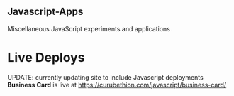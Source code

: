 ## Javascript-Apps
 Miscellaneous JavaScript experiments and applications

# Live Deploys

UPDATE: currently updating site to include Javascript deployments
**Business Card** is live at https://curubethion.com/javascript/business-card/
